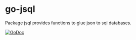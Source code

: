 # go-jsql
Package jsql provides functions to glue json to sql databases. 

[![GoDoc](https://godoc.org/github.com/lvdlvd/go-jsql?status.svg)](https://godoc.org/github.com/lvdlvd/go-jsql)

